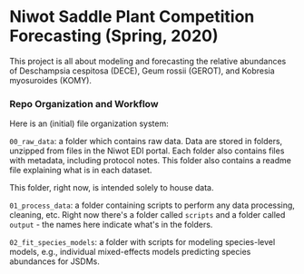 # Niwot Saddle Plant Competition Forecasting (Spring, 2020)

This project is all about modeling and forecasting the relative abundances of Deschampsia cespitosa (DECE), Geum rossii (GEROT), and Kobresia myosuroides (KOMY). 

### Repo Organization and Workflow

Here is an (initial) file organization system:

`00_raw_data`: a folder which contains raw data. Data are stored in folders, unzipped from files in the Niwot EDI portal. Each folder also contains files with metadata, including protocol notes. This folder also contains a readme file explaining what is in each dataset.

This folder, right now, is intended solely to house data.

`01_process_data`: a folder containing scripts to perform any data processing, cleaning, etc. Right now there's a folder called `scripts` and a folder called `output` - the names here indicate what's in the folders.

`02_fit_species_models`: a folder with scripts for modeling species-level models, e.g., individual mixed-effects models predicting species abundances for JSDMs.

